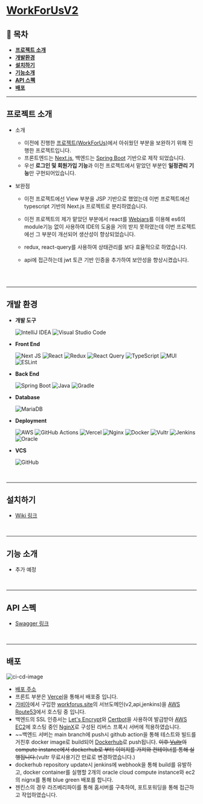 # [**WorkForUsV2**](https://v2.workforus.site/)

## 👋 **목차**

 - [**프로젝트 소개**](#프로젝트-소개)
 - [**개발환경**](#개발-환경)
 - [**설치하기**](#설치하기)
 - [**기능소개**](#기능-소개)
 - [**API 스펙**](#api-스펙)
 - [**배포**](#배포)

---

## **프로젝트 소개**

- 소개
  - 이전에 진행한 [프로젝트(WorkForUs)](https://github.com/hong-yura/WorkForUs-Project)에서 아쉬웠던 부분을 보완하기 위해 진행한 프로젝트입니다.
  - 프론트엔드는 [Next.js](https://nextjs.org/), 백엔드는 [Spring Boot](https://spring.io/projects/spring-boot) 기반으로 제작 되었습니다.
  - 우선 **로그인 및 회원가입 기능**과 이전 프로젝트에서 맡았던 부분인 **일정관리 기능**만 구현되어있습니다.
  
- 보완점
  - 이전 프로젝트에선 View 부분을 JSP 기반으로 했었는데 이번 프로젝트에선 typescript 기반의 Next.js 프로젝트로 분리하였습니다.
  - 이전 프로젝트의 제가 맡았던 부분에서 react를 [Webjars](https://www.webjars.org/)를 이용해 es6의 module기능 없이 사용하여 IDE의 도움을 거의 받지 못하였는데
  이번 프로젝트에선 그 부분이 개선되어 생산성이 향상되었습니다.
  - redux, react-query를 사용하여 상태관리를 보다 효율적으로 하였습니다.
  - api에 접근하는데 jwt 토큰 기반 인증을 추가하여 보안성을 향상시켰습니다.
  
    <br>
    <br>

---

## **개발 환경**

- **개발 도구**

  ![IntelliJ IDEA](https://img.shields.io/badge/IntelliJIDEA-000000.svg?logo=intellij-idea&logoColor=white)
  ![Visual Studio Code](https://img.shields.io/badge/Visual%20Studio%20Code-0078d7.svg?logo=visual-studio-code&logoColor=white)

- **Front End**

  ![Next JS](https://img.shields.io/badge/Next-black?&logo=next.js&logoColor=white)
  ![React](https://img.shields.io/badge/react-%2320232a.svg?&logo=react&logoColor=%2361DAFB)
  ![Redux](https://img.shields.io/badge/redux-%23593d88.svg?&logo=redux&logoColor=white)
  ![React Query](https://img.shields.io/badge/-React%20Query-FF4154?logo=react%20query&logoColor=white)
  ![TypeScript](https://img.shields.io/badge/typescript-%23007ACC.svg?&logo=typescript&logoColor=white)
  ![MUI](https://img.shields.io/badge/MUI-%230081CB.svg?&logo=mui&logoColor=white)
  ![ESLint](https://img.shields.io/badge/ESLint-4B3263?&logo=eslint&logoColor=white)

- **Back End**

  ![Spring Boot](https://img.shields.io/badge/spring%20boot-%236DB33F.svg?logo=spring&logoColor=white)
  ![Java](https://img.shields.io/badge/java-%23ED8B00.svg?logo=java&logoColor=white)
  ![Gradle](https://img.shields.io/badge/Gradle-02303A.svg?logo=Gradle&logoColor=white)

- **Database**

  ![MariaDB](https://img.shields.io/badge/MariaDB-003545?logo=mariadb&logoColor=white)

- **Deployment**

  ![AWS](https://img.shields.io/badge/AWS-%23FF9900.svg?logo=amazon-aws&logoColor=white)
  ![GitHub Actions](https://img.shields.io/badge/github%20actions-%232671E5.svg?logo=githubactions&logoColor=white)
  ![Vercel](https://img.shields.io/badge/vercel-%23000000.svg?logo=vercel&logoColor=white)
  ![Nginx](https://img.shields.io/badge/nginx-%23009639.svg?logo=nginx&logoColor=white)
  ![Docker](https://img.shields.io/badge/docker-%230db7ed.svg?logo=docker&logoColor=white)
  ![Vultr](https://img.shields.io/badge/Vultr-007BFC.svg?logo=vultr)
  ![Jenkins](https://img.shields.io/badge/jenkins-%232C5263.svg?logo=jenkins&logoColor=white)
  ![Oracle](https://img.shields.io/badge/OCI-F80000?logo=oracle&logoColor=white)

- **VCS**

  ![GitHub](https://img.shields.io/badge/github-%23121011.svg?style=for-the-badge&logo=github&logoColor=white)

  <br>

---

## **설치하기**

- [Wiki 링크](https://github.com/modernToujours/workforus-v2-front/wiki/%EC%84%A4%EC%B9%98%ED%95%98%EA%B8%B0)

<br>
  
---

## **기능 소개**

- 추가 예정

<br>

---

## API 스펙

- [Swagger 링크](https://api.workforus.site/swagger-ui/index.html)

<br>

---

## **배포**
![ci-cd-image](https://forus-s3.s3.ap-northeast-2.amazonaws.com/cicd.png)

- [배포 주소](https://v2.workforus.site/)
- 프론트 부분은 [Vercel](https://vercel.com/)을 통해서 배포중 입니다.
- [가비아](https://domain.gabia.com/)에서 구입한 [workforus.site](https://www.workforus.site)의 서브도메인(v2,api,jenkins)을 [AWS Route53](https://aws.amazon.com/route53/)에서 호스팅 중 입니다.
- 백엔드의 SSL 인증서는 [Let's Encrypt](https://letsencrypt.org/)와 [Certbot](https://certbot.eff.org/)을 사용하여 발급받아 [AWS EC2](https://aws.amazon.com/ec2/)에 호스팅 중인 [NginX](https://www.nginx.com/)로 구성된 리버스 프록시 서버에 적용하였습니다.
- ~~백엔드 서버는 main branch에 push시 github action을 통해 테스트와 빌드를 거친후 docker image로 build되어 [Dockerhub](https://hub.docker.com/)로 push됩니다. ~~이후 [Vultr](https://my.vultr.com/)의 compute instance에서 dockerhub로 부터 이미지를 가져와 컨테이너를 통해 실행됩니다.~~(vultr 무료사용기간 만료로 변경하였습니다.)
- dockerhub repository update시 jenkins에 webhook을 통해 build를 유발하고, docker container를 실행할 2개의 oracle cloud compute instance와 ec2의 nignx를 통해 blue green 배포를 합니다.
- 젠킨스의 경우 라즈베리파이를 통해 홈서버를 구축하여, 포트포워딩을 통해 접근하고 작업하였습니다.
